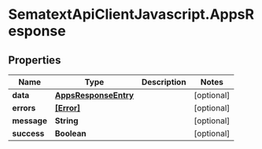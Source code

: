 # SematextApiClientJavascript.AppsResponse

## Properties
| Name        | Type                                          | Description | Notes      |
| ----------- | --------------------------------------------- | ----------- | ---------- |
| **data**    | [**AppsResponseEntry**](AppsResponseEntry.md) |             | [optional] |
| **errors**  | [**[Error]**](Error.md)                       |             | [optional] |
| **message** | **String**                                    |             | [optional] |
| **success** | **Boolean**                                   |             | [optional] |

